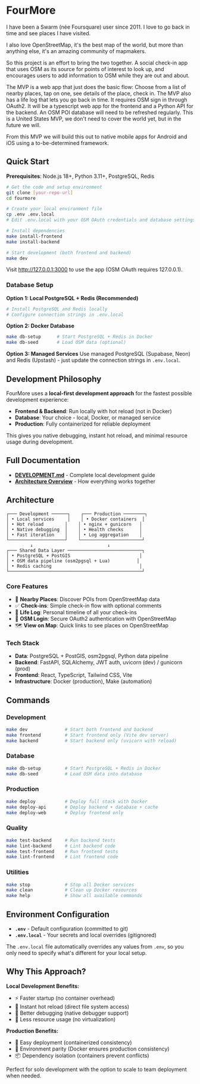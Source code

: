 # FourMore

I have been a Swarm (née Foursquare) user since 2011. I love to go back in time and see places I have visited.

I also love OpenStreetMap, it's the best map of the world, but more than anything else, it's an amazing community of mapmakers.

So this project is an effort to bring the two together. A social check-in app that uses OSM as its source for points of interest to look up, and encourages users to add information to OSM while they are out and about.

The MVP is a web app that just does the basic flow: Choose from a list of nearby places, tap on one, see details of the place, check in. The MVP also has a life log that lets you go back in time. It requires OSM sign in through OAuth2. It will be a typescript web app for the frontend and a Python API for the backend. An OSM POI database will need to be refreshed regularly. This is a United States MVP, we don't need to cover the world yet, but in the future we will.

From this MVP we will build this out to native mobile apps for Android and iOS using a to-be-determined framework.

## Quick Start

**Prerequisites**: Node.js 18+, Python 3.11+, PostgreSQL, Redis

```bash
# Get the code and setup environment
git clone [your-repo-url]
cd fourmore

# Create your local environment file
cp .env .env.local
# Edit .env.local with your OSM OAuth credentials and database settings

# Install dependencies
make install-frontend
make install-backend

# Start development (both frontend and backend)
make dev
```

Visit http://127.0.0.1:3000 to use the app (OSM OAuth requires 127.0.0.1).

### Database Setup

**Option 1: Local PostgreSQL + Redis (Recommended)**
```bash
# Install PostgreSQL and Redis locally
# Configure connection strings in .env.local
```

**Option 2: Docker Database**
```bash
make db-setup      # Start PostgreSQL + Redis in Docker
make db-seed       # Load OSM data (optional)
```

**Option 3: Managed Services**
Use managed PostgreSQL (Supabase, Neon) and Redis (Upstash) - just update the connection strings in `.env.local`.

## Development Philosophy

FourMore uses a **local-first development approach** for the fastest possible development experience:

- **Frontend & Backend**: Run locally with hot reload (not in Docker)
- **Database**: Your choice - local, Docker, or managed service
- **Production**: Fully containerized for reliable deployment

This gives you native debugging, instant hot reload, and minimal resource usage during development.

## Full Documentation

- [**DEVELOPMENT.md**](DEVELOPMENT.md) - Complete local development guide
- [**Architecture Overview**](#architecture) - How everything works together

## Architecture

```
┌─── Development ──────┐    ┌─── Production ────────┐
│ • Local services     │    │ • Docker containers  │
│ • Hot reload        │    │ • nginx + gunicorn   │
│ • Native debugging  │    │ • Health checks      │
│ • Fast iteration    │    │ • Log aggregation    │
└─────────────────────┘    └───────────────────────┘
         ↓                            ↓
┌─── Shared Data Layer ────────────────────────────┐
│ • PostgreSQL + PostGIS                          │
│ • OSM data pipeline (osm2pgsql + Lua)          │
│ • Redis caching                                 │
└──────────────────────────────────────────────────┘
```

### Core Features
- 📍 **Nearby Places**: Discover POIs from OpenStreetMap data
- ✅ **Check-ins**: Simple check-in flow with optional comments
- 📖 **Life Log**: Personal timeline of all your check-ins
- 🔐 **OSM Login**: Secure OAuth2 authentication with OpenStreetMap
- 🗺️ **View on Map**: Quick links to see places on OpenStreetMap

### Tech Stack
- **Data**: PostgreSQL + PostGIS, osm2pgsql, Python data pipeline
- **Backend**: FastAPI, SQLAlchemy, JWT auth, uvicorn (dev) / gunicorn (prod)
- **Frontend**: React, TypeScript, Tailwind CSS, Vite
- **Infrastructure**: Docker (production), Make (automation)

## Commands

### Development
```bash
make dev              # Start both frontend and backend
make frontend         # Start frontend only (Vite dev server)
make backend          # Start backend only (uvicorn with reload)
```

### Database
```bash
make db-setup         # Start PostgreSQL + Redis in Docker
make db-seed          # Load OSM data into database
```

### Production
```bash
make deploy           # Deploy full stack with Docker
make deploy-api       # Deploy backend + database + cache
make deploy-web       # Deploy frontend only
```

### Quality
```bash
make test-backend     # Run backend tests
make lint-backend     # Lint backend code
make test-frontend    # Run frontend tests
make lint-frontend    # Lint frontend code
```

### Utilities
```bash
make stop             # Stop all Docker services
make clean            # Clean up Docker resources
make help             # Show all available commands
```

## Environment Configuration

- **`.env`** - Default configuration (committed to git)
- **`.env.local`** - Your secrets and local overrides (gitignored)

The `.env.local` file automatically overrides any values from `.env`, so you only need to specify what's different for your local setup.

## Why This Approach?

**Local Development Benefits:**
- ⚡ Faster startup (no container overhead)
- 🔄 Instant hot reload (direct file system access)
- 🐛 Better debugging (native debugger support)
- 💾 Less resource usage (no virtualization)

**Production Benefits:**
- 🚀 Easy deployment (containerized consistency)
- 🔧 Environment parity (Docker ensures production consistency)
- 📦 Dependency isolation (containers prevent conflicts)

Perfect for solo development with the option to scale to team deployment when needed.